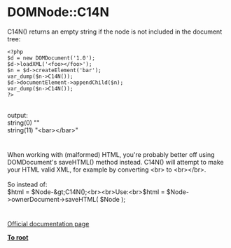 # DOMNode::C14N



C14N() returns an empty string if the node is not included in the document tree:<br>

```
<?php
$d = new DOMDocument('1.0');
$d->loadXML('<foo></foo>');
$n = $d->createElement('bar');
var_dump($n->C14N());
$d->documentElement->appendChild($n);
var_dump($n->C14N());
?>
```
<br>output:<br>string(0) ""<br>string(11) "&lt;bar&gt;&lt;/bar&gt;"  

#

When working with (malformed) HTML, you&apos;re probably better off using DOMDocument&apos;s saveHTML() method instead. C14N() will attempt to make your HTML valid XML, for example by converting &lt;br&gt; to &lt;br&gt;&lt;/br&gt;.<br><br>So instead of:<br>$html = $Node-&gt;C14N();<br><br>Use:<br>$html = $Node-&gt;ownerDocument-&gt;saveHTML( $Node );  

#

[Official documentation page](https://www.php.net/manual/en/domnode.c14n.php)

**[To root](/README.md)**